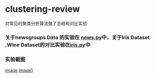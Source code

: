 # clustering-review
对常见的聚类分析算法做了总结和对比实验
### 关于newsgroups Data 的实验在 [news.py](news.py)中，关于Iris Dataset ,Wine Dataset的对比实验在[iris.py](iris.py)中
### 实验截图
  [image](image/1.png)
  [image1](image/2.png)
  

